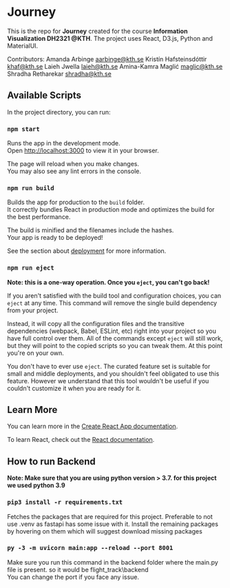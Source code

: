 # Journey
This is the repo for **Journey** created for the course **Information Visualization DH2321 @KTH**. The project uses React, D3.js, Python and MaterialUI. 


Contributors:
Amanda Arbinge aarbinge@kth.se
Kristín Hafsteinsdóttir khaf@kth.se
Laieh Jwella laieh@kth.se
Amina-Kamra Maglić maglic@kth.se
Shradha Retharekar shradha@kth.se



## Available Scripts

In the project directory, you can run:

### `npm start`

Runs the app in the development mode.\
Open [http://localhost:3000](http://localhost:3000) to view it in your browser.

The page will reload when you make changes.\
You may also see any lint errors in the console.

### `npm run build`

Builds the app for production to the `build` folder.\
It correctly bundles React in production mode and optimizes the build for the best performance.

The build is minified and the filenames include the hashes.\
Your app is ready to be deployed!

See the section about [deployment](https://facebook.github.io/create-react-app/docs/deployment) for more information.

### `npm run eject`

**Note: this is a one-way operation. Once you `eject`, you can't go back!**

If you aren't satisfied with the build tool and configuration choices, you can `eject` at any time. This command will remove the single build dependency from your project.

Instead, it will copy all the configuration files and the transitive dependencies (webpack, Babel, ESLint, etc) right into your project so you have full control over them. All of the commands except `eject` will still work, but they will point to the copied scripts so you can tweak them. At this point you're on your own.

You don't have to ever use `eject`. The curated feature set is suitable for small and middle deployments, and you shouldn't feel obligated to use this feature. However we understand that this tool wouldn't be useful if you couldn't customize it when you are ready for it.

## Learn More

You can learn more in the [Create React App documentation](https://facebook.github.io/create-react-app/docs/getting-started).

To learn React, check out the [React documentation](https://reactjs.org/).


## How to run Backend

**Note: Make sure that you are using python version > 3.7. for this project we used python 3.9**

### `pip3 install -r requirements.txt`

Fetches the packages that are required for this project. 
Preferable to not use .venv as fastapi has some issue with it.
Install the remaining packages by hovering on them which will suggest download missing packages

### `py -3 -m uvicorn main:app --reload --port 8001`

Make sure you run this command in the backend folder where the main.py file is present.
so it would be flight_track\backend\
You can change the port if you face any issue.




